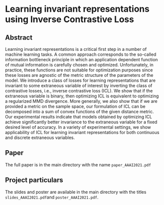 # Learning invariant representations using Inverse Contrastive Loss

## Abstract
Learning invariant representations is a critical first step in a number of machine learning tasks. A common approach
corresponds to the so-called information bottleneck principle
in which an application dependent function of mutual information is carefully chosen and optimized. Unfortunately, in
practice, these functions are not suitable for optimization purposes since these losses are agnostic of the metric structure of
the parameters of the model. We introduce a class of losses for
learning representations that are invariant to some extraneous
variable of interest by inverting the class of contrastive losses,
i.e., inverse contrastive loss (ICL). We show that if the extraneous variable is binary, then optimizing ICL is equivalent to
optimizing a regularized MMD divergence. More generally,
we also show that if we are provided a metric on the sample
space, our formulation of ICL can be decomposed into a sum
of convex functions of the given distance metric. Our experimental results indicate that models obtained by optimizing
ICL achieve significantly better invariance to the extraneous
variable for a fixed desired level of accuracy. In a variety of
experimental settings, we show applicability of ICL for learning invariant representations for both continuous and discrete
extraneous variables. 

## Paper
The full paper is in the main directory with the name `paper_AAAI2021.pdf`

## Project particulars
The slides and poster are available in the main directory with the titles `slides_AAAI2021.pdf`and `poster_AAAI2021.pdf`. 




